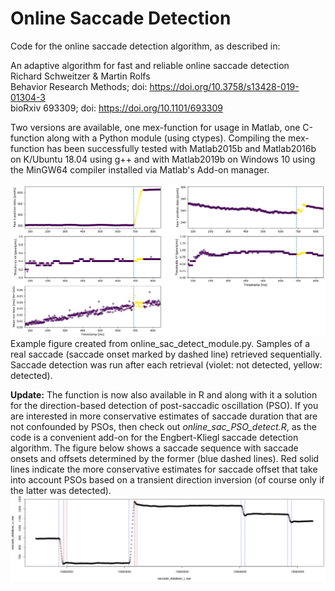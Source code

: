 # Online Saccade Detection

Code for the online saccade detection algorithm, as described in:

An adaptive algorithm for fast and reliable online saccade detection\
Richard Schweitzer & Martin Rolfs\
Behavior Research Methods; doi: https://doi.org/10.3758/s13428-019-01304-3 \
bioRxiv 693309; doi: https://doi.org/10.1101/693309 

Two versions are available, one mex-function for usage in Matlab, one C-function along with a Python module (using ctypes). Compiling the mex-function has been successfully tested with Matlab2015b and Matlab2016b on K/Ubuntu 18.04 using g++ and with Matlab2019b on Windows 10 using the MinGW64 compiler installed via Matlab's Add-on manager. 

![real_saccade_simulation_1.png](https://raw.githubusercontent.com/richardschweitzer/OnlineSaccadeDetection/master/python/real_saccade_simulation_1.png)
Example figure created from online_sac_detect_module.py. Samples of a real saccade (saccade onset marked by dashed line) retrieved sequentially. Saccade detection was run after each retrieval (violet: not detected, yellow: detected). 

**Update:** The function is now also available in R and along with it a solution for the direction-based detection of post-saccadic oscillation (PSO). If you are interested in more conservative estimates of saccade duration that are not confounded by PSOs, then check out *online_sac_PSO_detect.R*, as the code is a convenient add-on for the Engbert-Kliegl saccade detection algorithm. The figure below shows a saccade sequence with saccade onsets and offsets determined by the former (blue dashed lines). Red solid lines indicate the more conservative estimates for saccade offset that take into account PSOs based on a transient direction inversion (of course only if the latter was detected).
![saccade_data_result.png](https://raw.githubusercontent.com/richardschweitzer/OnlineSaccadeDetection/master/R/saccade_data_result.png)
